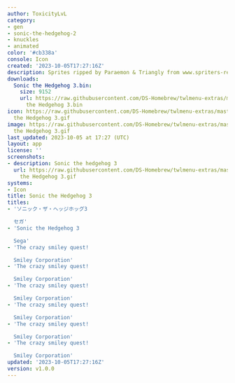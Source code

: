 ```yaml
---
author: ToxicityLvL
category:
- gen
- sonic-the-hedgehog-2
- knuckles
- animated
color: '#cb338a'
console: Icon
created: '2023-10-05T17:27:16Z'
description: Sprites ripped by Paraemon & Triangly from www.spriters-resource.com
downloads:
  Sonic the Hedgehog 3.bin:
    size: 9152
    url: https://raw.githubusercontent.com/DS-Homebrew/twlmenu-extras/master/_nds/TWiLightMenu/icons/Sonic
      the Hedgehog 3.bin
icon: https://raw.githubusercontent.com/DS-Homebrew/twlmenu-extras/master/_nds/TWiLightMenu/icons/gif/Sonic
  the Hedgehog 3.gif
image: https://raw.githubusercontent.com/DS-Homebrew/twlmenu-extras/master/_nds/TWiLightMenu/icons/gif/Sonic
  the Hedgehog 3.gif
last_updated: 2023-10-05 at 17:27 (UTC)
layout: app
license: ''
screenshots:
- description: Sonic the hedgehog 3
  url: https://raw.githubusercontent.com/DS-Homebrew/twlmenu-extras/master/_nds/TWiLightMenu/icons/gif/Sonic
    the Hedgehog 3.gif
systems:
- Icon
title: Sonic the Hedgehog 3
titles:
- 'ソニック・ザ・ヘッジホッグ3

  セガ'
- 'Sonic the Hedgehog 3

  Sega'
- 'The crazy smiley quest!

  Smiley Corporation'
- 'The crazy smiley quest!

  Smiley Corporation'
- 'The crazy smiley quest!

  Smiley Corporation'
- 'The crazy smiley quest!

  Smiley Corporation'
- 'The crazy smiley quest!

  Smiley Corporation'
- 'The crazy smiley quest!

  Smiley Corporation'
updated: '2023-10-05T17:27:16Z'
version: v1.0.0
---
```

